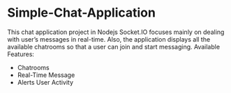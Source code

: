 # Simple-Chat-Application
This chat application project in Nodejs Socket.IO focuses mainly on dealing with user’s messages in real-time. Also, the application displays all the available chatrooms so that a user can join and start messaging.
Available Features:

+ Chatrooms
+ Real-Time Message
+ Alerts User Activity

